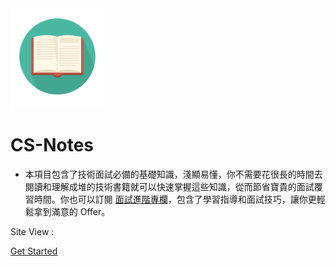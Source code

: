 <img width="150px" src="_media/LogoMakr_1J56bI.png">

# CS-Notes

- 本項目包含了技術面試必備的基礎知識，淺顯易懂，你不需要花很長的時間去閱讀和理解成堆的技術書籍就可以快速掌握這些知識，從而節省寶貴的面試覆習時間。你也可以訂閱 <a href="https://github.com/CyC2018/Backend-Interview-Guide">面試進階專欄</a>，包含了學習指導和面試技巧，讓你更輕鬆拿到滿意的 Offer。

<span id="busuanzi_container_site_pv">Site View : <span id="busuanzi_value_site_pv">

[Get Started](README.md)

